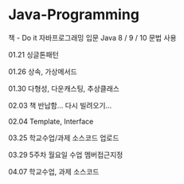 # Java-Programming

책 - Do it 자바프로그래밍 입문
Java 8 / 9 / 10 문법 사용


01.21 싱글톤패턴

01.26 상속, 가상메서드

01.30 다형성, 다운캐스팅, 추상클래스

02.03 책 반납함... 다시 빌려오기...

02.04 Template, Interface

03.25 학교수업/과제 소스코드 업로드

03.29 5주차 월요일 수업 멤버접근지정

04.07 학교수업, 과제 소스코드 
